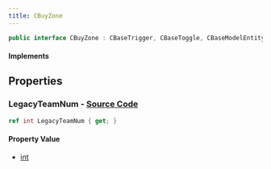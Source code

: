```yaml
---
title: CBuyZone
---
```


```csharp
public interface CBuyZone : CBaseTrigger, CBaseToggle, CBaseModelEntity, CBaseEntity, CEntityInstance, ISchemaClass<CEntityInstance>, ISchemaClass<CBaseEntity>, ISchemaClass<CBaseModelEntity>, ISchemaClass<CBaseToggle>, ISchemaClass<CBaseTrigger>, ISchemaClass<CBuyZone>, ISchemaField, ISchemaClass, INativeHandle
```

#### Implements

## Properties

### **LegacyTeamNum** - [Source Code](https://github.com/swiftly-solution/swiftlys2/blob/main/managed/src/SwiftlyS2.Generated/Schemas/Interfaces/CBuyZone.cs#L16)

```csharp
ref int LegacyTeamNum { get; }
```

#### Property Value

- [int](https://learn.microsoft.com/dotnet/api/system.int32)

